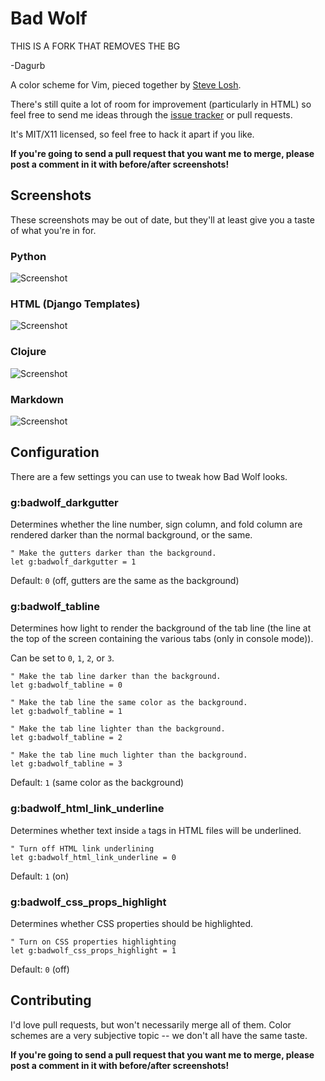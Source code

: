Bad Wolf
========

THIS IS A FORK THAT REMOVES THE BG

-Dagurb

A color scheme for Vim, pieced together by [Steve Losh](http://stevelosh.com/).

There's still quite a lot of room for improvement (particularly in HTML) so feel
free to send me ideas through the [issue tracker][] or pull requests.

It's MIT/X11 licensed, so feel free to hack it apart if you like.

**If you're going to send a pull request that you want me to merge, please post
a comment in it with before/after screenshots!**

[issue tracker]: http://github.com/sjl/badwolf/issues

Screenshots
-----------

These screenshots may be out of date, but they'll at least give you a taste of
what you're in for.

### Python

![Screenshot](http://i.imgur.com/fQGGC.png)

### HTML (Django Templates)

![Screenshot](http://i.imgur.com/LgLar.png)

### Clojure

![Screenshot](http://i.imgur.com/THHz7.png)

### Markdown

![Screenshot](http://i.imgur.com/J56VS.png)

Configuration
-------------

There are a few settings you can use to tweak how Bad Wolf looks.

### g:badwolf\_darkgutter

Determines whether the line number, sign column, and fold column are rendered
darker than the normal background, or the same.

    " Make the gutters darker than the background.
    let g:badwolf_darkgutter = 1

Default: `0` (off, gutters are the same as the background)

### g:badwolf\_tabline

Determines how light to render the background of the tab line (the line at the
top of the screen containing the various tabs (only in console mode)).

Can be set to `0`, `1`, `2`, or `3`.

    " Make the tab line darker than the background.
    let g:badwolf_tabline = 0

    " Make the tab line the same color as the background.
    let g:badwolf_tabline = 1

    " Make the tab line lighter than the background.
    let g:badwolf_tabline = 2

    " Make the tab line much lighter than the background.
    let g:badwolf_tabline = 3

Default: `1` (same color as the background)

### g:badwolf\_html\_link\_underline

Determines whether text inside `a` tags in HTML files will be underlined.

    " Turn off HTML link underlining
    let g:badwolf_html_link_underline = 0

Default: `1` (on)

### g:badwolf\_css\_props\_highlight

Determines whether CSS properties should be highlighted.

    " Turn on CSS properties highlighting
    let g:badwolf_css_props_highlight = 1

Default: `0` (off)

Contributing
------------

I'd love pull requests, but won't necessarily merge all of them.  Color schemes
are a very subjective topic -- we don't all have the same taste.

**If you're going to send a pull request that you want me to merge, please post
a comment in it with before/after screenshots!**
